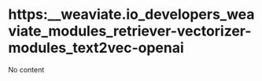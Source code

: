 # https:\_\_weaviate.io_developers_weaviate_modules_retriever-vectorizer-modules_text2vec-openai

No content
